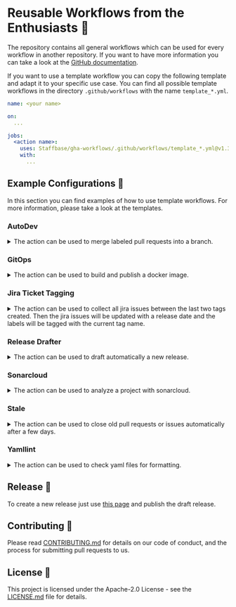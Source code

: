 # Reusable Workflows from the Enthusiasts 🎉

The repository contains all general workflows which can be used for every workflow in another repository.
If you want to have more information you can take a look at the [GitHub documentation][1].

If you want to use a template workflow you can copy the following template and adapt it to your specific use case.
You can find all possible template workflows in the directory `.github/workflows` with the name `template_*.yml`.

```yml
name: <your name>

on:
  ...

jobs:
  <action name>:
    uses: Staffbase/gha-workflows/.github/workflows/template_*.yml@v1.3.1
    with:
      ...
```

## Example Configurations 🔧

In this section you can find examples of how to use template workflows. For more information, please take a look at the templates.

### AutoDev

<details>
<summary>The action can be used to merge labeled pull requests into a branch.</summary>

```yml
name: Autodev
on:
  push:
    branches-ignore:
      - dev
  pull_request:
    types: [labeled, unlabeled, opened, closed]

jobs:
  autodev:
    uses: Staffbase/gha-workflows/.github/workflows/template_autodev.yml@v1.3.1
    with:
      # optional: base branch from which the history originates, default: main
      base: master
      # optional: name of the dev branch, default: dev
      branch: your dev branch
      # optional: update status comment, default: false
      # if you want to change the message, please adapt 'success_comment' and/or 'failure_comment'
      comments: true
      # optional: update status label, default: false
      # if you want to change the labels, please adapt 'success_label' and/or 'failure_label'
      labels: true
      # optional: label which should trigger the action, default: dev
      label: deploy
      # optional: name of the user which does the commit, default: AutoDev Action
      user: your name
      # optional: mail of the user which does the commit, default: staffbot@staffbase.com
      email: your mail
    secrets:
      # token to fetch the pull requests
      token: ${{ <your-token> }}
```
</details>

### GitOps

<details>
<summary>The action can be used to build and publish a docker image.</summary>

```yml
name: GitOps
on: [push]

jobs:
  gitops:
    uses: Staffbase/gha-workflows/.github/workflows/template_gitops.yml@v1.3.1
    with:
      # optional: list of build-time variables
      dockerbuildargs: |
        "any important args"
      # optional: set the target stage to build
      dockerbuildtarget: "any target"
      # optional: name of the docker image, default: private/<repository_name>
      dockerimage: ${{ inputs.image }}
      # optional: files which should be updated for dev
      gitopsdev: |-
        your files
      # optional: files which should be updated for stage
      gitopsstage: |-
        your files
      # optional: files which should be updated for prod
      gitopsprod: |-
        your files
    secrets:
      # token to access the repository
      gitops_token: ${{ <your-gitops-token> }}
      # username for the docker registry
      docker_username: ${{ <your-docker-username> }}
      # password for the docker registry
      docker_password: ${{ <your-docker-password> }}
```
</details>

### Jira Ticket Tagging

<details>
<summary>
The action can be used to collect all jira issues between the last two tags created.
Then the jira issues will be updated with a release date and the labels will be tagged with the current tag name.
</summary>

```yml
name: Annotate Jira Issues
on:
  push:
    tags: ['**']

jobs:
  jira_annotate:
    uses: Staffbase/gha-workflows/.github/workflows/template_jira_tagging.yml@v1.3.1
    with:
      # name of the service to add as label
      name: 'component name'
      # optional: regex to match the tags
      tag_matcher: your regex
    secrets:
      # basic url for jira api
      jira_url: ${{ <your-url> }}
      # api token for jira usage
      jira_token: ${{ <your-token> }}
      # email of the api token owner
      jira_email: ${{ <your-email> }}
```
</details>

### Release Drafter

<details>
<summary>The action can be used to draft automatically a new release.</summary>

If you want to use the template action please note that you must have the configuration file `.github/release-drafter.yml`.
More information on how to configure this file can be found [here](https://github.com/marketplace/actions/release-drafter#configuration).

```yml
name: Release Drafter

on:
  push:
    branches:
      - main

jobs:
  update_release_draft:
    uses: Staffbase/gha-workflows/.github/workflows/template_release_drafter.yml@v1.3.1
    with: 
      # optional: name of the release
      name: Version X.Y.Z
      # optional: should the release be published, default: false
      publish: true
      # optional: tag name of the release
      tag: vX.Y.Z
      # optional: version to be associated with the release
      version: X.Y.Z
```
</details>

### Sonarcloud

<details>
<summary>The action can be used to analyze a project with sonarcloud.</summary>

If you want to use this action you need to add the project metadata in the file `sonar-project.properties` in the base directory.
More information on how to set this up can be found [here](https://github.com/SonarSource/sonarcloud-github-action#usage).

```yml
name: Sonarcloud

on:
  push:
    branches:
      - '**'
    tags-ignore:
      - '**'

jobs:
  sonarcloud:
    uses: Staffbase/gha-workflows/.github/workflows/template_sonarcloud.yml@v1.3.1
    with:
      # path to the cached coverage file
      path: <path-to-cached-coverage-file>
      # optional: additional arguments for action
      args: >
        your commands
    secrets:
      # token to access pull request
      token: ${{ secrets.GITHUB_TOKEN }}
      # token to access sonarcloud
      sonar_token: ${{ <your_token> }}
```

It is necessary that the coverage file is cached with the following code:

```yml
- name: Cache Coverage Data
  uses: actions/cache@v1.3.1
  with:
    path: <path-to-cached-coverage-file>
    key: ${{ runner.os }}-coverage-data
```

</details>

### Stale

<details>
<summary>The action can be used to close old pull requests or issues automatically after a few days.</summary>

```yml
name: Stale PRs

on:
  schedule:
    - cron: "0 0 * * 1-5"

jobs:
  stale:
    uses: Staffbase/gha-workflows/.github/workflows/template_stale.yml@v1.3.1
    with:
      # optional: comment on the stale pull request while closed, default: This stale PR was closed because there was no activity.
      close-pr-message: your message
      # optional: idle number of days before marking pull requests stale, default: 60
      days-before-stale: 30
      # optional: delete branch after closing the pull request, default: true
      delete-branch: false
      # optional: labels on pull requests exempted from stale
      exempt-pr-labels: your labels
      # optional: label to apply on staled pull requests, default: stale
      stale-pr-label: staling
      # optional: comment on the staled pull request, default: This PR has been automatically marked as stale because there has been no recent activity in the last 60 days. It will be closed in 7 days if no further activity occurs such as removing the label.
      stale-pr-message: your message
```
</details>

### Yamllint

<details>
<summary>The action can be used to check yaml files for formatting.</summary>

```yml
name: YAMLlint

on:
  push:
    branches:
      - '**'
    tags-ignore:
      - '**'

jobs:
  yamllint:
    uses: Staffbase/gha-workflows/.github/workflows/template_yaml.yml@v1.3.1
    with:
      # optional: name of the running action, default: yamllint / yamllint
      action-name: your name
      # optional: path which files should be checked recursively, default: .
      target-path: your path
```
</details>

## Release 🔖

To create a new release just use [this page][2] and publish the draft release.

## Contributing 👥

Please read [CONTRIBUTING.md](CONTRIBUTING.md) for details on our code of conduct, and the process for submitting pull requests to us.

## License 📄

This project is licensed under the Apache-2.0 License - see the [LICENSE.md](LICENSE) file for details.

[1]: https://docs.github.com/en/actions/learn-github-actions/reusing-workflows
[2]: https://github.com/Staffbase/gha-workflows/releases
